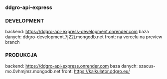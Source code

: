 ### ddgro-api-express

### DEVELOPMENT

backend: https://ddgro-api-express-development.onrender.com
baza danych: ddgro-development.7j22j.mongodb.net
front: na vercelu na preview branch

### PRODUKCJA

backend: https://ddgro-api-express.onrender.com
baza danych: szacus-mo.0vhmjmz.mongodb.net
front: https://kalkulator.ddgro.eu/
